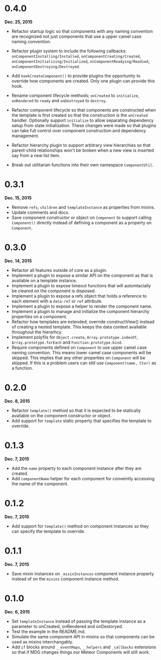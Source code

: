 # 0.4.0

**Dec. 25, 2015**

- Refactor startup logic so that components with any naming convention are
  recognized not just components that use a upper camel case naming convention.

- Refactor plugin system to include the following callbacks:
  `onComponentInstalling/Installed`, `onComponentCreating/Created`,
  `onComponentInitializing/Initialized`, `onComponentReadying/Readied`,
  `onComponentDestroying/Destroyed`.

- Add `hookCreateComponent()` to provide plugins the opportunity to override
  how components are created. Only one plugin can provide this hook.

- Rename component lifecycle methods; `onCreated` to `initialize`, `onRendered`
  to `ready` and `onDestroyed` to `destroy`.

- Refactor component lifecycle so that components are constructed when the
  template is first created so that the construction *is* the `onCreated`
  handler. Optionally support `initialize` to allow separating dependency
  setup from state initialization. These changes were made so that plugins
  can take full control over component construction and dependency management.

- Refactor hierarchy plugin to support arbitrary view hierarchies so that
  parent-child relationships won't be broken when a new view is inserted
  say from a new list item.

- Break out utilitarian functions into their own namespace `ComponentUtil`.


# 0.3.1

**Dec. 15, 2015**

- Remove `refs`, `children` and `templateInstance` as properties from mixins.
- Update comments and docs.
- Save component constructor or object on `Component` to support calling `Component()` directly instead of defining a component as a property on `Component`.

# 0.3.0

**Dec. 14, 2015**

- Refactor all features outside of core as a plugin.
- Implement a plugin to expose a similar API on the component as that is available on a template instance.
- Implement a plugin to expose timeout functions that will automtacially be cleared on the component is disposed.
- Implement a plugin to expose a refs object that holds a reference to each element with a `data-ref` or `ref` attribute.
- Implement a plugin to expose a helper to render the component name.
- Implement a plugin to manage and initialize the component hierarchy properties on a component.
- Refactor how templates are extended; override constructView() instead of creating a nested template. This keeps the data context available throughout the hierarhcy.
- Implement polyfils for `Object.create`, `Array.prototype.indexOf`, `Array.prototype.forEach` and `Function.prototype.bind`.
- Require components defined on `Component` to use upper camel case naming convention. This means lower camel case components will be skipped. This implies that any other properties on `Component` will be skipped. If this is a problem users can still use `Component(name, Ctor)` as a function.

# 0.2.0

**Dec. 8, 2015**

- Refactor `template()` method so that it is expected to be statically available on the component constructor or object.
- Add support for `template` static property that specifies the template to override.

# 0.1.3

**Dec. 7, 2015**

- Add the `name` property to each component instance after they are created.
- Add `componentName` helper for each component for conveintly accessing the name of the component.

# 0.1.2

**Dec. 7, 2015**

- Add support for `template()` method on component instances so they can specify the template to override.

# 0.1.1

**Dec. 7, 2015**

- Save mixin instances on `_mixinInstances` component instance property instead of on the `mixins` component instance method.

# 0.1.0

**Dec. 6, 2015**

- Set `templateInstance` instead of passing the template instance as a parameter to onCreated, onRendered and onDestoryed.
- Test the example in the README.md.
- Simulate the same component API in mixins so that components can be used as mixins interchangably.
- Add `if` blocks around `__eventMaps`, `__helpers` and `_callbacks` extensions so that if MDG changes things our Meteor Components will still work.